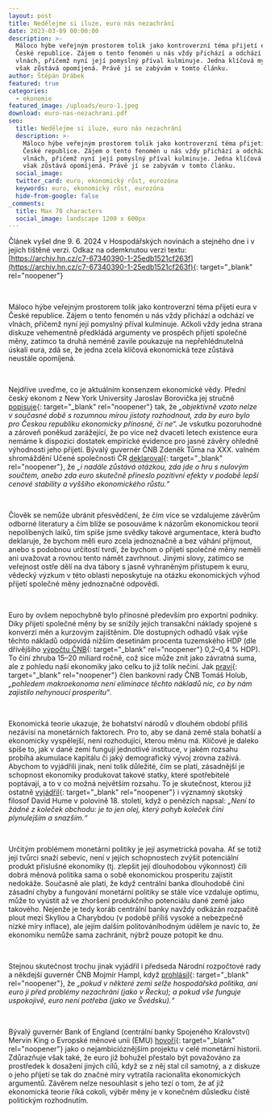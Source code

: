 ```yaml
---
layout: post
title: Nedělejme si iluze, euro nás nezachrání
date: 2023-03-09 00:00:00
description: >-
  Máloco hýbe veřejným prostorem tolik jako kontroverzní téma přijetí eura v
  České republice. Zájem o tento fenomén u nás vždy přichází a odchází ve
  vlnách, přičemž nyní její pomyslný příval kulminuje. Jedna klíčová myšlenka
  však zůstává opomíjená. Právě jí se zabývám v tomto článku.
author: Štěpán Drábek
featured: true
categories:
  - ekonomie
featured_image: /uploads/euro-1.jpeg
download: euro-nas-nezachrani.pdf
seo:
  title: Nedělejme si iluze, euro nás nezachrání
  description: >-
    Máloco hýbe veřejným prostorem tolik jako kontroverzní téma přijetí eura v
    České republice. Zájem o tento fenomén u nás vždy přichází a odchází ve
    vlnách, přičemž nyní její pomyslný příval kulminuje. Jedna klíčová myšlenka
    však zůstává opomíjená. Právě jí se zabývám v tomto článku.
  social_image:
  twitter_card: euro, ekonomický růst, eurozóna
  keywords: euro, ekonomický růst, eurozóna
  hide-from-google: false
_comments:
  title: Max 70 characters
  social_image: landscape 1200 x 600px
---
```

Článek vyšel dne 9. 6. 2024 v Hospodářských novinách a stejného dne i v jejich tištěné verzi. Odkaz na odemknutou verzi textu: [https://archiv.hn.cz/c7-67340390-1-25edb1521cf263f](https://archiv.hn.cz/c7-67340390-1-25edb1521cf263f){: target="_blank" rel="noopener"}

&nbsp;

Máloco hýbe veřejným prostorem tolik jako kontroverzní téma přijetí eura v České republice. Zájem o tento fenomén u nás vždy přichází a odchází ve vlnách, přičemž nyní její pomyslný příval kulminuje. Ačkoli vždy jedna strana diskuze vehementně předkládá argumenty ve prospěch přijetí společné měny, zatímco ta druhá neméně zavile poukazuje na nepřehlédnutelná úskalí eura, zdá se, že jedna zcela klíčová ekonomická teze zůstává neustále opomíjená.

&nbsp;

Nejdříve uveďme, co je aktuálním konsenzem ekonomické vědy. Přední český ekonom z New York University Jaroslav Borovička jej stručně [popisuje](https://www.borovicka.org/personal/euro-a-ceska-republika.html){: target="_blank" rel="noopener"} tak, že *„objektivně vzato nelze v současné době s rozumnou mírou jistoty rozhodnout, zda by euro bylo pro Českou republiku ekonomicky přínosné, či ne“.* Je vskutku pozoruhodné a zároveň poněkud zarážející, že po více než dvaceti letech existence eura nemáme k dispozici dostatek empirické evidence pro jasné závěry ohledně výhodnosti jeho přijetí. Bývalý guvernér ČNB Zdeněk Tůma na XXX. valném shromáždění Učené společnosti ČR [deklaroval](https://www.youtube.com/watch?v=oR-hd0rFz2g){: target="_blank" rel="noopener"}<u>,</u> že *„i nadále zůstává otázkou, zda jde o hru s nulovým součtem, anebo zda euro skutečně přineslo pozitivní efekty v podobě lepší cenové stability a vyššího ekonomického růstu.“*

&nbsp;

Člověk se nemůže ubránit přesvědčení, že čím více se vzdalujeme závěrům odborné literatury a čím blíže se posouváme k názorům ekonomickou teorií nepolíbených laiků, tím spíše jsme svědky takové argumentace, která buďto deklaruje, že bychom měli euro zcela jednoznačně a bez váhání přijmout, anebo s podobnou určitostí tvrdí, že bychom o přijetí společné měny neměli ani uvažovat a rovnou tento námět zavrhnout. Jinými slovy, zatímco se veřejnost ostře dělí na dva tábory s jasně vyhraněným přístupem k euru, vědecký výzkum v této oblasti neposkytuje na otázku ekonomických výhod přijetí společné měny jednoznačné odpovědi.

&nbsp;

Euro by ovšem nepochybně bylo přínosné především pro exportní podniky. Díky přijetí společné měny by se snížily jejich transakční náklady spojené s konverzí měn a kurzovým zajištěním. Dle dostupných odhadů však výše těchto nákladů odpovídá nižším desetinám procenta tuzemského HDP (dle dřívějšího [výpočtu ČNB](https://www.cnb.cz/cs/verejnost/servis-pro-media/autorske-clanky-rozhovory-s-predstaviteli-cnb/Tomas-Holub-Podstatny-vliv-eura-na-realnou-konvergenci-ekonomiky-bych-necekal/){: target="_blank" rel="noopener"} 0,2–0,4 % HDP). To činí zhruba 15–20 miliard ročně, což sice může znít jako závratná suma, ale z pohledu naší ekonomiky jako celku to již tolik nečiní. Jak [praví](https://www.cnb.cz/cs/verejnost/servis-pro-media/autorske-clanky-rozhovory-s-predstaviteli-cnb/Tomas-Holub-Vstup-do-eurozony-je-otazka-na-politiky/){: target="_blank" rel="noopener"} člen bankovní rady ČNB Tomáš Holub, *„pohledem makroekonoma není eliminace těchto nákladů nic, co by nám zajistilo nehynoucí prosperitu“*.

&nbsp;

Ekonomická teorie ukazuje, že bohatství národů v dlouhém období příliš nezávisí na monetárních faktorech. Pro to, aby se daná země stala bohatší a ekonomicky vyspělejší, není rozhodující, kterou měnu má. Klíčové je daleko spíše to, jak v dané zemi fungují jednotlivé instituce, v jakém rozsahu probíhá akumulace kapitálu či jaký demografický vývoj zrovna zažívá. Abychom to vyjádřili jinak, není tolik důležité, čím se platí, zásadnější je schopnost ekonomiky produkovat takové statky, které spotřebitelé poptávají, a to v co možná největším rozsahu. To je skutečnost, kterou již ostatně [vyjádřil](https://davidhume.org/texts/pld/mo){: target="_blank" rel="noopener"} i významný skotský filosof David Hume v polovině 18. století, když o penězích napsal: *„Není to žádné z koleček obchodu: je to jen olej, který pohyb koleček činí plynulejším a snazším.“*

&nbsp;

Určitým problémem monetární politiky je její asymetrická povaha. Ať se totiž její tvůrci snaží sebevíc, není v jejích schopnostech zvýšit potenciální produkt příslušné ekonomiky (tj. zlepšit její dlouhodobou výkonnost) čili dobrá měnová politika sama o sobě ekonomickou prosperitu zajistit nedokáže. Současně ale platí, že když centrální banka dlouhodobě činí zásadní chyby a fungování monetární politiky se stále více vzdaluje optimu, může to vyústit až ve zhoršení produkčního potenciálu dané země jako takového. Nejenže je tedy koráb centrální banky navždy odkázán rozpačitě plout mezi Skyllou a Charybdou (v podobě příliš vysoké a nebezpečně nízké míry inflace), ale jejím dalším politováníhodným údělem je navíc to, že ekonomiku nemůže sama zachránit, nýbrž pouze potopit ke dnu.

&nbsp;

Stejnou skutečnost trochu jinak vyjádřil i předseda Národní rozpočtové rady a někdejší guvernér ČNB Mojmír Hampl, když [prohlásil](https://www.gisreportsonline.com/r/euro/){: target="_blank" rel="noopener"}, že *„pokud v některé zemi selže hospodářská politika, ani euro ji před problémy nezachrání (jako v Řecku); a pokud vše funguje uspokojivě, euro není potřeba (jako ve Švédsku).“*

&nbsp;

Bývalý guvernér Bank of England (centrální banky Spojeného Království) Mervin King o Evropské měnové unii (EMU) [hovoří](https://bailiping.github.io/assets/docs/Books/alchemy.pdf){: target="_blank" rel="noopener"} jako o nejambicióznějším projektu v celé monetární historii. Zdůrazňuje však také, že euro již bohužel přestalo být považováno za prostředek k dosažení jiných cílů, když se z něj stal cíl samotný, a z diskuze o jeho přijetí se tak do značné míry vytratila racionalita ekonomických argumentů. Závěrem nelze nesouhlasit s jeho tezí o tom, že ať již ekonomická teorie říká cokoli, výběr měny je v konečném důsledku čistě politickým rozhodnutím.

&nbsp;

&nbsp;

&nbsp;